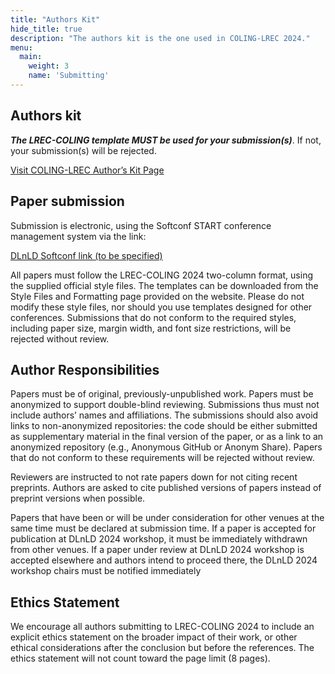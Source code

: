 ```yaml
---
title: "Authors Kit"
hide_title: true
description: "The authors kit is the one used in COLING-LREC 2024."
menu:
  main:
    weight: 3
    name: 'Submitting'
---
```


## Authors kit

***The LREC-COLING template MUST be used for your submission(s)***. If not, your submission(s) will be rejected.

[Visit COLING-LREC Author’s Kit Page](https://lrec-coling-2024.org/authors-kit/)

## Paper submission

Submission is electronic, using the Softconf START conference management system via the link:

[DLnLD Softconf link (to be specified)]()

All papers must follow the LREC-COLING 2024 two-column format, using the supplied official style files. The templates can be downloaded from the Style Files and Formatting page provided on the website. Please do not modify these style files, nor should you use templates designed for other conferences. Submissions that do not conform to the required styles, including paper size, margin width, and font size restrictions, will be rejected without review.

## Author Responsibilities

Papers must be of original, previously-unpublished work. Papers must be anonymized to support double-blind reviewing. Submissions thus must not include authors’ names and affiliations. The submissions should also avoid links to non-anonymized repositories: the code should be either submitted as supplementary material in the final version of the paper, or as a link to an anonymized repository (e.g., Anonymous GitHub or Anonym Share). Papers that do not conform to these requirements will be rejected without review.

<!-- If the paper is available as a preprint, this must be indicated on the submission form but not in the paper itself. In addition, DLnLD 2024 workshop will follow the same policy as ACL conferences establishing an anonymity period during which non-anonymous posting of preprints is not allowed.

More specifically, direct submissions to DLnLD 2024 workshop may not be made available online (e.g. via a preprint server) in a non-anonymized form after September 22, 11:59PM UTC-12:00 (for arXiv, note that this refers to submission time).-->

Reviewers are instructed to not rate papers down for not citing recent preprints. Authors are asked to cite published versions of papers instead of preprint versions when possible.

Papers that have been or will be under consideration for other venues at the same time must be declared at submission time. If a paper is accepted for publication at DLnLD 2024 workshop, it must be immediately withdrawn from other venues. If a paper under review at DLnLD 2024 workshop is accepted elsewhere and authors intend to proceed there, the DLnLD 2024 workshop chairs must be notified immediately

## Ethics Statement

We encourage all authors submitting to LREC-COLING 2024 to include an explicit ethics statement on the broader impact of their work, or other ethical considerations after the conclusion but before the references. The ethics statement will not count toward the page limit (8 pages).
